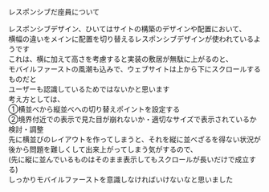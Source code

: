レスポンシブだ座員について  

レスポンシブデザイン、ひいてはサイトの構築のデザインや配置において、  
横幅の違いをメインに配置を切り替えるレスポンシブデザインが使われているようです  
これは、横に加えて高さを考慮すると実装の敷居が無駄に上がるのと、  
モバイルファーストの風潮も込みで、ウェブサイトは上から下にスクロールするものだと  
ユーザーも認識しているためではないかと思います  
考え方としては、  
①横並べから縦並べへの切り替えポイントを設定する  
②境界付近での表示で見た目が崩れないか・適切なサイズで表示されているか検討・調整  
先に横並びのレイアウトを作ってしまうと、それを縦に並べざるを得ない状況が  
後から問題を難しくして出来上がってしまう気がするので、  
(先に縦に並んでいるものはそのまま表示してもスクロールが長いだけで成立する)  
しっかりモバイルファーストを意識しなければいけないなと思いました